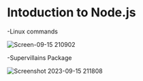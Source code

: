 # Intoduction to Node.js

-Linux commands

![Screen-09-15 210902](https://github.com/anvita-kumar30/SubstantialDizzyOrder/assets/109106936/d0e15638-e7c6-4348-b682-b4cc7886643b)

-Supervillains Package

![Screenshot 2023-09-15 211808](https://github.com/anvita-kumar30/SubstantialDizzyOrder/assets/109106936/cd9e09ae-dfb5-4f0d-8208-5cf98226fde4)

